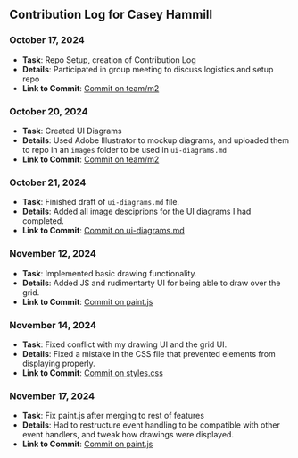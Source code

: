 ## Contribution Log for Casey Hammill

### October 17, 2024
- **Task**: Repo Setup, creation of Contribution Log
- **Details**: Participated in group meeting to discuss logistics and setup repo
- **Link to Commit**: [Commit on team/m2](https://github.com/TedDPig123/326_Project/commit/ecc4ecb6fa8b72ca4c58321166c6ca88b48c91ea)

### October 20, 2024
- **Task**: Created UI Diagrams
- **Details**: Used Adobe Illustrator to mockup diagrams, and uploaded them to repo in an `images` folder to be used in `ui-diagrams.md`
- **Link to Commit**: [Commit on team/m2](https://github.com/TedDPig123/326_Project/commit/a5c5108ba280efaf577a02ff086c5798c240b470)

### October 21, 2024
- **Task**: Finished draft of `ui-diagrams.md` file.
- **Details**: Added all image desciprions for the UI diagrams I had completed.
- **Link to Commit**: [Commit on ui-diagrams.md](https://github.com/TedDPig123/326_Project/commit/80ed83c1be4c947561dbedec9b769903c8363dac)

### November 12, 2024
- **Task**: Implemented basic drawing functionality.
- **Details**: Added JS and rudimentarty UI for being able to draw over the grid.
- **Link to Commit**: [Commit on paint.js](https://github.com/TedDPig123/326_Project/commit/8d773fe219a5be42bafe6b486909b34452515203)

### November 14, 2024
- **Task**: Fixed conflict with my drawing UI and the grid UI.
- **Details**: Fixed a mistake in the CSS file that prevented elements from displaying properly.
- **Link to Commit**: [Commit on styles.css](https://github.com/TedDPig123/326_Project/commit/04bb0ffb7774b96584b44f03541f4f89fd37302b)

### November 17, 2024
- **Task**: Fix paint.js after merging to rest of features
- **Details**: Had to restructure event handling to be compatible with other event handlers, and tweak how drawings were displayed.
- **Link to Commit**: [Commit on paint.js](https://github.com/TedDPig123/326_Project/commit/04a9218d764819b5c52d9ac99aa069931db15406)